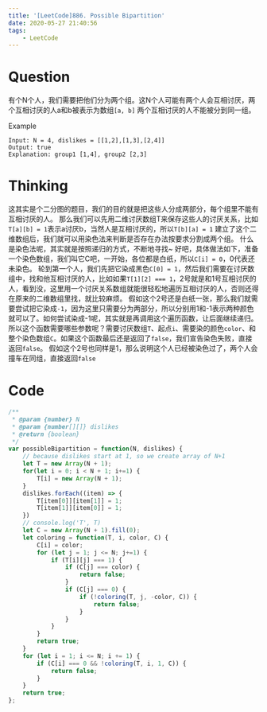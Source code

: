 ```yaml
---
title: '[LeetCode]886. Possible Bipartition'
date: 2020-05-27 21:40:56
tags:
    - LeetCode
---
```

# Question
有个N个人，我们需要把他们分为两个组。这N个人可能有两个人会互相讨厌，两个互相讨厌的人a和b被表示为数组`[a, b]`
两个互相讨厌的人不能被分到同一组。

Example
```
Input: N = 4, dislikes = [[1,2],[1,3],[2,4]]
Output: true
Explanation: group1 [1,4], group2 [2,3]
```

# Thinking

这其实是个二分图的题目，我们的目的就是把这些人分成两部分，每个组里不能有互相讨厌的人。
那么我们可以先用二维讨厌数组T来保存这些人的讨厌关系，比如`T[a][b] = 1`表示a讨厌b，当然人是互相讨厌的，所以`T[b][a] = 1`
建立了这个二维数组后，我们就可以用染色法来判断是否存在办法按要求分割成两个组。
什么是染色法呢，其实就是按照递归的方式，不断地寻找~
好吧，具体做法如下，准备一个染色数组，我们叫它C吧，一开始，各位都是白纸，所以`C[i] = 0`，0代表还未染色。
轮到第一个人，我们先把它染成黑色`C[0] = 1`，然后我们需要在讨厌数组中，找和他互相讨厌的人，比如如果`T[1][2] === 1`，2号就是和1号互相讨厌的人，看到没，这里用一个讨厌关系数组就能很轻松地遍历互相讨厌的人，否则还得在原来的二维数组里找，就比较麻烦。
假如这个2号还是白纸一张，那么我们就需要尝试把它染成`-1`，因为这里只需要分为两部分，所以分别用1和-1表示两种颜色就可以了。如何尝试染成-1呢，其实就是再调用这个遍历函数，让后面继续递归。所以这个函数需要哪些参数呢？需要讨厌数组`T`、起点`i`、需要染的颜色`color`、和整个染色数组`C`。如果这个函数最后还是返回了`false`，我们宣告染色失败，直接返回`false`。
假如这个2号也同样是1，那么说明这个人已经被染色过了，两个人会撞车在同组，直接返回`false`

# Code

```javascript
/**
 * @param {number} N
 * @param {number[][]} dislikes
 * @return {boolean}
 */
var possibleBipartition = function(N, dislikes) {
    // because dislikes start at 1, so we create array of N+1
    let T = new Array(N + 1);
    for(let i = 0; i < N + 1; i+=1) {
        T[i] = new Array(N + 1);
    }
    dislikes.forEach((item) => {
        T[item[0]][item[1]] = 1;
        T[item[1]][item[0]] = 1;
    })
    // console.log('T', T)
    let C = new Array(N + 1).fill(0);
    let coloring = function(T, i, color, C) {
        C[i] = color;
        for (let j = 1; j <= N; j+=1) {
            if (T[i][j] === 1) {
                if (C[j] === color) {
                    return false;
                }
                if (C[j] === 0) {
                    if (!coloring(T, j, -color, C)) {
                        return false;
                    }
                }
            }
        }
        return true;
    }
    for (let i = 1; i <= N; i += 1) {
        if (C[i] === 0 && !coloring(T, i, 1, C)) {
            return false;
        }
    }
    return true;
};
```